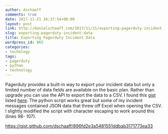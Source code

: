 ```yaml
---
author: dschaaff
comments: true
date: 2017-11-21 16:37:54+00:00
layout: post
link: http://danielschaaff.com/2017/11/21/exporting-pagerduty-incident-data/
slug: exporting-pagerduty-incident-data
title: Exporting Pagerduty Incident Data
wordpress_id: 865
categories:
- techology
tags:
- pagerduty
- python
- technology
---
```


Pagerduty provides a built-in way to export your incident data but only a limited number of data fields are available on the basic plan. Rather than upgrade you can use the API to export the data to a CSV. I found this [gist](https://gist.github.com/ryanhoskin/b9c305274627c783f0d7) listed [here](https://community.pagerduty.com/t/reporting-using-our-api-to-create-custom-reports/464). The python script works great but some of my incident messages contained JSON data that threw off Excel when opening the CSV. I slightly modified the script with character escaping to work around this (lines 98- 107).

https://gist.github.com/dschaaff/896fd2e3a5481551ddbab3171773ea33
